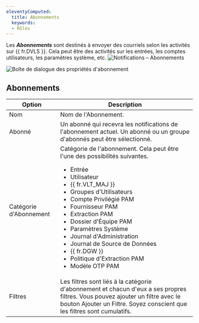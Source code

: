 ```yaml
---
eleventyComputed:
  title: Abonnements
  keywords:
  - Rôles
---
```

Les ***Abonnements*** sont destinés à envoyer des courriels selon les activités sur {{ fr.DVLS }}. Cela peut être des activités sur les entrées, les comptes utilisateurs, les paramètres système, etc.
![Notifications – Abonnements](https://cdnweb.devolutions.net/docs/docs_en_server_ServerOp8073.png)

![Boîte de dialogue des propriétés d'abonnement](https://cdnweb.devolutions.net/docs/docs_en_server_ServerOp8158.png)

## Abonnements
| Option               | Description               |
|----------------------|---------------------------|
| Nom                  | Nom de l'Abonnement. |
| Abonné               | Un abonné qui recevra les notifications de l'abonnement actuel. Un abonné ou un groupe d'abonnés peut être sélectionné. |
| Catégorie d'Abonnement| Catégorie de l'abonnement. Cela peut être l'une des possibilités suivantes.<br><ul><li>Entrée</li><li>Utilisateur</li><li>{{ fr.VLT_MAJ }}</li><li>Groupes d'Utilisateurs</li><li>Compte Privilégié PAM</li><li>Fournisseur PAM</li><li>Extraction PAM</li><li>Dossier d'Équipe PAM</li><li>Paramètres Système</li><li>Journal d'Administration</li><li>Journal de Source de Données</li><li>{{ fr.DGW }}</li><li>Politique d'Extraction PAM</li><li>Modèle OTP PAM</li></ul> |
| Filtres              | Les filtres sont liés à la catégorie d'abonnement et chacun d'eux a ses propres filtres. Vous pouvez ajouter un filtre avec le bouton Ajouter un Filtre. Soyez conscient que les filtres sont cumulatifs. |
